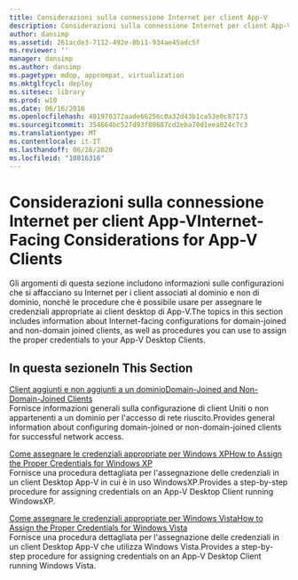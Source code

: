```yaml
---
title: Considerazioni sulla connessione Internet per client App-V
description: Considerazioni sulla connessione Internet per client App-V
author: dansimp
ms.assetid: 261acde3-7112-492e-8b11-934ae45adc5f
ms.reviewer: ''
manager: dansimp
ms.author: dansimp
ms.pagetype: mdop, appcompat, virtualization
ms.mktglfcycl: deploy
ms.sitesec: library
ms.prod: w10
ms.date: 06/16/2016
ms.openlocfilehash: 401970372aade66256c0a32d43b1ca53e0c87173
ms.sourcegitcommit: 354664bc527d93f80687cd2eba70d1eea024c7c3
ms.translationtype: MT
ms.contentlocale: it-IT
ms.lasthandoff: 06/26/2020
ms.locfileid: "10816316"
---
```

# <span data-ttu-id="fc0e8-103">Considerazioni sulla connessione Internet per client App-V</span><span class="sxs-lookup"><span data-stu-id="fc0e8-103">Internet-Facing Considerations for App-V Clients</span></span>


<span data-ttu-id="fc0e8-104">Gli argomenti di questa sezione includono informazioni sulle configurazioni che si affacciano su Internet per i client associati al dominio e non di dominio, nonché le procedure che è possibile usare per assegnare le credenziali appropriate ai client desktop di App-V.</span><span class="sxs-lookup"><span data-stu-id="fc0e8-104">The topics in this section includes information about Internet-facing configurations for domain-joined and non-domain joined clients, as well as procedures you can use to assign the proper credentials to your App-V Desktop Clients.</span></span>

## <span data-ttu-id="fc0e8-105">In questa sezione</span><span class="sxs-lookup"><span data-stu-id="fc0e8-105">In This Section</span></span>


<a href="" id="domain-joined-and-non-domain-joined-clients"></a>[<span data-ttu-id="fc0e8-106">Client aggiunti e non aggiunti a un dominio</span><span class="sxs-lookup"><span data-stu-id="fc0e8-106">Domain-Joined and Non-Domain-Joined Clients</span></span>](domain-joined-and-non-domain-joined-clients.md)  
<span data-ttu-id="fc0e8-107">Fornisce informazioni generali sulla configurazione di client Uniti o non appartenenti a un dominio per l'accesso di rete riuscito.</span><span class="sxs-lookup"><span data-stu-id="fc0e8-107">Provides general information about configuring domain-joined or non-domain-joined clients for successful network access.</span></span>

<a href="" id="how-to-assign--the-proper-credentials-for-windows-xp"></a>[<span data-ttu-id="fc0e8-108">Come assegnare le credenziali appropriate per Windows XP</span><span class="sxs-lookup"><span data-stu-id="fc0e8-108">How to Assign the Proper Credentials for Windows XP</span></span>](how-to-assign--the-proper-credentials-for-windows-xp.md)  
<span data-ttu-id="fc0e8-109">Fornisce una procedura dettagliata per l'assegnazione delle credenziali in un client Desktop App-V in cui è in uso WindowsXP.</span><span class="sxs-lookup"><span data-stu-id="fc0e8-109">Provides a step-by-step procedure for assigning credentials on an App-V Desktop Client running WindowsXP.</span></span>

<a href="" id="how-to-assign--the-proper-credentials-for-windows-vista"></a>[<span data-ttu-id="fc0e8-110">Come assegnare le credenziali appropriate per Windows Vista</span><span class="sxs-lookup"><span data-stu-id="fc0e8-110">How to Assign the Proper Credentials for Windows Vista</span></span>](how-to-assign--the-proper-credentials-for-windows-vista.md)  
<span data-ttu-id="fc0e8-111">Fornisce una procedura dettagliata per l'assegnazione delle credenziali in un client Desktop App-V che utilizza Windows Vista.</span><span class="sxs-lookup"><span data-stu-id="fc0e8-111">Provides a step-by-step procedure for assigning credentials on an App-V Desktop Client running Windows Vista.</span></span>

 

 





